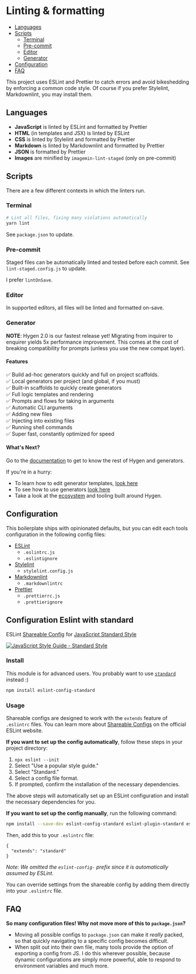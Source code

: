 # Linting & formatting

- [Languages](#languages)
- [Scripts](#scripts)
  - [Terminal](#terminal)
  - [Pre-commit](#pre-commit)
  - [Editor](#editor)
  - [Generator](#generator)
- [Configuration](#configuration)
- [FAQ](#faq)

This project uses ESLint and Prettier to catch errors and avoid bikeshedding by enforcing a common code style.
Of course if you prefer Stylelint, Markdownlint, you may install them.
## Languages

- **JavaScript** is linted by ESLint and formatted by Prettier
- **HTML** (in templates and JSX) is linted by ESLint
- **CSS** is linted by Stylelint and formatted by Prettier
- **Markdown** is linted by Markdownlint and formatted by Prettier
- **JSON** is formatted by Prettier
- **Images** are minified by `imagemin-lint-staged` (only on pre-commit)

## Scripts

There are a few different contexts in which the linters run.

### Terminal

```bash
# Lint all files, fixing many violations automatically
yarn lint
```

See `package.json` to update.

### Pre-commit

Staged files can be automatically linted and tested before each commit. See `lint-staged.config.js` to update.

I prefer `lintOnSave`.

### Editor

In supported editors, all files will be linted and formatted on-save.

### Generator

__NOTE__: Hygen 2.0 is our fastest release yet! Migrating from inquirer to enquirer yields 5x performance improvement. This comes at the cost of breaking compatibility for prompts (unless you use the new compat layer). 

#### Features

✅ Build ad-hoc generators quickly and full on project scaffolds.  
✅ Local generators per project (and global, if you must)  
✅ Built-in scaffolds to quickly create generators  
✅ Full logic templates and rendering  
✅ Prompts and flows for taking in arguments  
✅ Automatic CLI arguments  
✅ Adding new files  
✅ Injecting into existing files  
✅ Running shell commands  
✅ Super fast, constantly optimized for speed  

#### What's Next?

Go to the [documentation](http://www.hygen.io/quick-start) to get to know the rest of Hygen and generators.

If you're in a hurry:

* To learn how to edit generator templates, [look here](http://www.hygen.io/templates)
* To see how to use generators [look here](http://www.hygen.io/generators)
* Take a look at the [ecosystem](http://www.hygen.io/packages) and tooling built around Hygen.


## Configuration

This boilerplate ships with opinionated defaults, but you can edit each tools configuration in the following config files:

- [ESLint](https://eslint.org/docs/user-guide/configuring)
  - `.eslintrc.js`
  - `.eslintignore`
- [Stylelint](https://stylelint.io/user-guide/configuration/)
  - `stylelint.config.js`
- [Markdownlint](https://github.com/markdownlint/markdownlint/blob/master/docs/configuration.md)
  - `.markdownlintrc`
- [Prettier](https://prettier.io/docs/en/configuration.html)
  - `.prettierrc.js`
  - `.prettierignore`

## Configuration Eslint with standard

ESLint [Shareable Config](http://eslint.org/docs/developer-guide/shareable-configs) for [JavaScript Standard Style](http://standardjs.com)

[![JavaScript Style Guide - Standard Style](https://cdn.rawgit.com/standard/standard/master/badge.svg)](http://standardjs.com)

### Install

This module is for advanced users. You probably want to use [`standard`](http://standardjs.com) instead :)

```bash
npm install eslint-config-standard
```

### Usage

Shareable configs are designed to work with the `extends` feature of `.eslintrc` files.
You can learn more about
[Shareable Configs](http://eslint.org/docs/developer-guide/shareable-configs) on the
official ESLint website.

**If you want to set up the config automatically**, follow these steps in your project directory:

1. `npx eslint --init`
2. Select "Use a popular style guide."
3. Select "Standard."
4. Select a config file format.
5. If prompted, confirm the installation of the necessary dependencies.

The above steps will automatically set up an ESLint configuration and install the necessary dependencies for you.

**If you want to set up the config manually**, run the following command:

```bash
npm install --save-dev eslint-config-standard eslint-plugin-standard eslint-plugin-promise eslint-plugin-import eslint-plugin-node
```

Then, add this to your `.eslintrc` file:

```
{
  "extends": "standard"
}
```

*Note: We omitted the `eslint-config-` prefix since it is automatically assumed by ESLint.*

You can override settings from the shareable config by adding them directly into your
`.eslintrc` file.

## FAQ

**So many configuration files! Why not move more of this to `package.json`?**

- Moving all possible configs to `package.json` can make it _really_ packed, so that quickly navigating to a specific config becomes difficult.
- When split out into their own file, many tools provide the option of exporting a config from JS. I do this wherever possible, because dynamic configurations are simply more powerful, able to respond to environment variables and much more.
